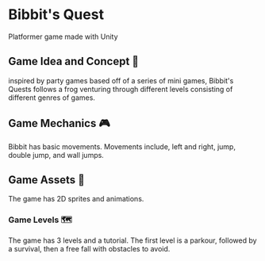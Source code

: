 # Bibbit's Quest

Platformer game made with Unity

## Game Idea and Concept 📝

inspired by party games based off of a series of mini games, Bibbit's Quests follows a frog venturing through different levels consisting of different genres of games.

## Game Mechanics 🎮

Bibbit has basic movements. Movements include, left and right, jump, double jump, and wall jumps.

## Game Assets 🎨

The game has 2D sprites and animations.

### Game Levels 🗺️

The game has 3 levels and a tutorial. The first level is a parkour, followed by a survival, then a free fall with obstacles to avoid.
